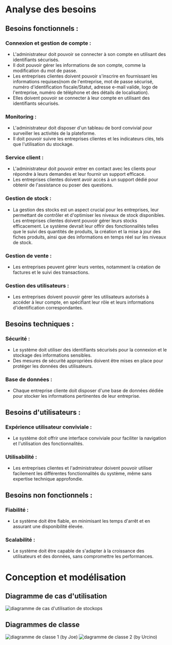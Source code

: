 # Analyse des besoins

## Besoins fonctionnels :

### Connexion et gestion de compte :
- L'administrateur doit pouvoir se connecter à son compte en utilisant des identifiants sécurisés.
- Il doit pouvoir gérer les informations de son compte, comme la modification du mot de passe.
- Les entreprises clientes doivent pouvoir s'inscrire en fournissant les informations requises(nom de l'entreprise, mot de passe sécurisé, numéro d'identification fiscale/Statut, adresse e-mail valide, logo de l'entreprise, numéro de téléphone et des détails de localisation).
- Elles doivent pouvoir se connecter à leur compte en utilisant des identifiants sécurisés.

### Monitoring :
- L'administrateur doit disposer d'un tableau de bord convivial pour surveiller les activités de la plateforme.
- Il doit pouvoir suivre les entreprises clientes et les indicateurs clés, tels que l'utilisation du stockage.

### Service client :
- L'administrateur doit pouvoir entrer en contact avec les clients pour répondre à leurs demandes et leur fournir un support efficace.
- Les entreprises clientes doivent avoir accès à un support dédié pour obtenir de l'assistance ou poser des questions.

### Gestion de stock :
- La gestion des stocks est un aspect crucial pour les entreprises, leur permettant de contrôler et d'optimiser les niveaux de stock disponibles. Les entreprises clientes doivent pouvoir gérer leurs stocks efficacement. Le système devrait leur offrir des fonctionnalités telles que le suivi des quantités de produits, la création et la mise à jour des fiches produits, ainsi que des informations en temps réel sur les niveaux de stock. 

### Gestion de vente :
- Les entreprises peuvent gérer leurs ventes, notamment la création de factures et le suivi des transactions.

### Gestion des utilisateurs :
- Les entreprises doivent pouvoir gérer les utilisateurs autorisés à accéder à leur compte, en spécifiant leur rôle et leurs informations d'identification correspondantes.

## Besoins techniques :

### Sécurité :
- Le système doit utiliser des identifiants sécurisés pour la connexion et le stockage des informations sensibles.
- Des mesures de sécurité appropriées doivent être mises en place pour protéger les données des utilisateurs.

### Base de données :
- Chaque entreprise cliente doit disposer d'une base de données dédiée pour stocker les informations pertinentes de leur entreprise.

## Besoins d'utilisateurs :

### Expérience utilisateur conviviale :
- Le système doit offrir une interface conviviale pour faciliter la navigation et l'utilisation des fonctionnalités.

### Utilisabilité :
- Les entreprises clientes et l'administrateur doivent pouvoir utiliser facilement les différentes fonctionnalités du système, même sans expertise technique approfondie.

## Besoins non fonctionnels :

### Fiabilité :
- Le système doit être fiable, en minimisant les temps d'arrêt et en assurant une disponibilité élevée.

### Scalabilité :
- Le système doit être capable de s'adapter à la croissance des utilisateurs et des données, sans compromettre les performances.


# Conception et modélisation

## Diagramme de cas d'utilisation

![diagramme de cas d'utilisation de stockops](ucd.png)

## Diagrammes de classe

![diagramme de classe 1 (by Joe)](diagram_class_1.jpg)
![dagramme de classe 2 (by Urcino)](diagram_class_2.jpg)